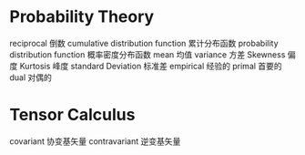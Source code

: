 # Probability Theory
reciprocal 倒数 
cumulative distribution function 累计分布函数
probability distribution function 概率密度分布函数 
mean 均值
variance 方差
Skewness 偏度
Kurtosis 峰度
standard Deviation 标准差
empirical 经验的 
primal 首要的
dual 对偶的


# Tensor Calculus
covariant 协变基矢量
contravariant 逆变基矢量
